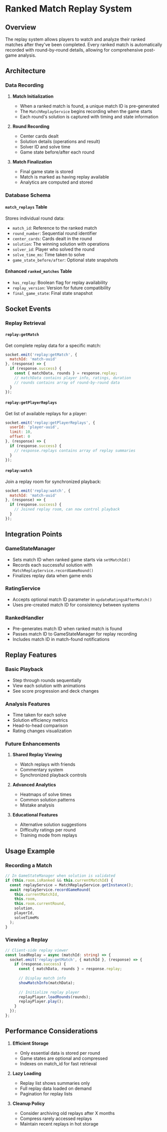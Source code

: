 # Ranked Match Replay System

## Overview

The replay system allows players to watch and analyze their ranked matches after they've been completed. Every ranked match is automatically recorded with round-by-round details, allowing for comprehensive post-game analysis.

## Architecture

### Data Recording

1. **Match Initialization**
   - When a ranked match is found, a unique match ID is pre-generated
   - The `MatchReplayService` begins recording when the game starts
   - Each round's solution is captured with timing and state information

2. **Round Recording**
   - Center cards dealt
   - Solution details (operations and result)
   - Solver ID and solve time
   - Game state before/after each round

3. **Match Finalization**
   - Final game state is stored
   - Match is marked as having replay available
   - Analytics are computed and stored

### Database Schema

#### `match_replays` Table
Stores individual round data:
- `match_id`: Reference to the ranked match
- `round_number`: Sequential round identifier
- `center_cards`: Cards dealt in the round
- `solution`: The winning solution with operations
- `solver_id`: Player who solved the round
- `solve_time_ms`: Time taken to solve
- `game_state_before/after`: Optional state snapshots

#### Enhanced `ranked_matches` Table
- `has_replay`: Boolean flag for replay availability
- `replay_version`: Version for future compatibility
- `final_game_state`: Final state snapshot

## Socket Events

### Replay Retrieval

#### `replay:getMatch`
Get complete replay data for a specific match:
```javascript
socket.emit('replay:getMatch', {
  matchId: 'match-uuid'
}, (response) => {
  if (response.success) {
    const { matchData, rounds } = response.replay;
    // matchData contains player info, ratings, duration
    // rounds contains array of round-by-round data
  }
});
```

#### `replay:getPlayerReplays`
Get list of available replays for a player:
```javascript
socket.emit('replay:getPlayerReplays', {
  userId: 'player-uuid',
  limit: 10,
  offset: 0
}, (response) => {
  if (response.success) {
    // response.replays contains array of replay summaries
  }
});
```

#### `replay:watch`
Join a replay room for synchronized playback:
```javascript
socket.emit('replay:watch', {
  matchId: 'match-uuid'
}, (response) => {
  if (response.success) {
    // Joined replay room, can now control playback
  }
});
```

## Integration Points

### GameStateManager
- Sets match ID when ranked game starts via `setMatchId()`
- Records each successful solution with `MatchReplayService.recordGameRound()`
- Finalizes replay data when game ends

### RatingService
- Accepts optional match ID parameter in `updateRatingsAfterMatch()`
- Uses pre-created match ID for consistency between systems

### RankedHandler
- Pre-generates match ID when ranked match is found
- Passes match ID to GameStateManager for replay recording
- Includes match ID in match-found notifications

## Replay Features

### Basic Playback
- Step through rounds sequentially
- View each solution with animations
- See score progression and deck changes

### Analysis Features
- Time taken for each solve
- Solution efficiency metrics
- Head-to-head comparison
- Rating changes visualization

### Future Enhancements
1. **Shared Replay Viewing**
   - Watch replays with friends
   - Commentary system
   - Synchronized playback controls

2. **Advanced Analytics**
   - Heatmaps of solve times
   - Common solution patterns
   - Mistake analysis

3. **Educational Features**
   - Alternative solution suggestions
   - Difficulty ratings per round
   - Training mode from replays

## Usage Example

### Recording a Match
```typescript
// In GameStateManager when solution is validated
if (this.room.isRanked && this.currentMatchId) {
  const replayService = MatchReplayService.getInstance();
  await replayService.recordGameRound(
    this.currentMatchId,
    this.room,
    this.room.currentRound,
    solution,
    playerId,
    solveTimeMs
  );
}
```

### Viewing a Replay
```typescript
// Client-side replay viewer
const loadReplay = async (matchId: string) => {
  socket.emit('replay:getMatch', { matchId }, (response) => {
    if (response.success) {
      const { matchData, rounds } = response.replay;
      
      // Display match info
      showMatchInfo(matchData);
      
      // Initialize replay player
      replayPlayer.loadRounds(rounds);
      replayPlayer.play();
    }
  });
};
```

## Performance Considerations

1. **Efficient Storage**
   - Only essential data is stored per round
   - Game states are optional and compressed
   - Indexes on match_id for fast retrieval

2. **Lazy Loading**
   - Replay list shows summaries only
   - Full replay data loaded on demand
   - Pagination for replay lists

3. **Cleanup Policy**
   - Consider archiving old replays after X months
   - Compress rarely accessed replays
   - Maintain recent replays in hot storage